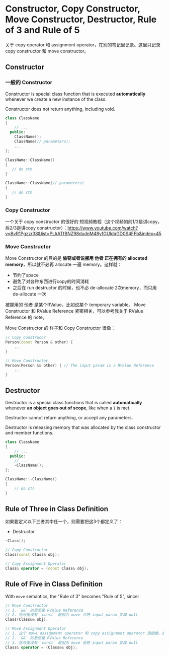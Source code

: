 # Constructor, Copy Constructor, Move Constructor, Destructor, Rule of 3 and Rule of 5

关于 copy operator 和 assignment operator，在别的笔记里记录。这里只记录 copy constructor 和 move constructor。

## Constructor
### 一般的 Constructor

Constructor is special class function that is executed **automatically** whenever we create a new instance of the class.

Constructor does not return anything, including void.

```cpp
class ClassName
{
    // ...
  public:
    ClassName();
    ClassName(// parameters);
    ...
};

ClassName::ClassName()
{
   // do sth
}

ClassName::ClassName(// parameters)
{
   // do sth 
}
```

### Copy Constructor
一个关于 copy constructor 的很好的 短视频教程（这个视频的前1/3是讲copy，后2/3是讲copy constructor）：https://www.youtube.com/watch?v=BvR1Pgzzr38&list=PLlrATfBNZ98dudnM48yfGUldqGD0S4FFb&index=45

### Move Constructor
Move Constructor 的目的是 **偷窃或者说挪用 他者 正在拥有的 allocated memory**，所以就不必再 allocate 一遍 memory。这样就：
* 节约了space
* 避免了对各种东西进行copy的时间消耗
* 之后在 run destructor 的时候，也不必 de-allocate 2次memory，而只用 de-allocate 一次

被挪用的 他者 是某个RValue，比如说某个 temporary variable。
Move Constructor 和 RValue Reference 紧密相关，可以参考我关于 RValue Reference 的 note。

Move Constructor 的 样子和 Copy Constructor 很像：
```cpp
// Copy Construcor
Person(const Person & other) {
    ...
}

// Move Constructor
Person(Person && other) { // The input param is a RValue Reference
    ...
}
```


## Destructor
Destructor is a special class functions that is called **automatically** whenever **an object goes out of scope**, like when a `}` is met.

Destructor cannot return anything, or accept any parameters.

Destructor is releasing memory that was allocated by the class constructor and member functions.

```cpp
class ClassName
{
    // ...
  public:
    // ...
    ~ClassName();
};

ClassName::~ClassName()
{
    // do sth
}
```

## Rule of Three in Class Definition

如果要定义以下三者其中任一个，则需要把这3个都定义了：
* Destructor
```cpp
~Class();
```
```cpp
// Copy Constructor
Class(const Class& obj);

// Copy Assignment Operator
Class& operator = (const Class& obj);
```

## Rule of Five in Class Definition
With `move` semantics, the "Rule of 3" becomes "Rule of 5", since:
```cpp
// Move Constructor
// 1. `&&` 的意思是 RValue Reference
// 2. 括号里没有 `const` 是因为 move 会把 input param 变成 null
Class(Class&& obj);

// Move Assignment Operator
// 1. 这个 move assignment operator 和 copy assignment operator 很相像，都是 overwrite `=`
// 2. `&&` 的意思是 RValue Reference
// 3. 括号里没有 `const` 是因为 move 会把 input param 变成 null
Class& operator = (Class&& obj);
```
